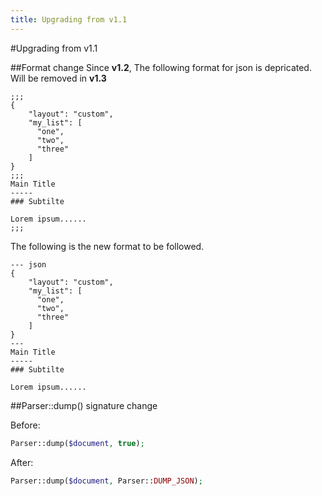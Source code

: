 ```yaml
---
title: Upgrading from v1.1
---
```

#Upgrading from v1.1

##Format change
Since **v1.2**, The following format for json is depricated. Will be removed in **v1.3**

~~~
;;;
{
    "layout": "custom",
    "my_list": [
      "one",
      "two",
      "three"
    ]
}
;;;
Main Title
-----
### Subtilte

Lorem ipsum......
;;;
~~~

The following is the new format to be followed.

~~~
--- json
{
    "layout": "custom",
    "my_list": [
      "one",
      "two",
      "three"
    ]
}
---
Main Title
-----
### Subtilte

Lorem ipsum......
~~~

##Parser::dump() signature change

Before:

~~~php
Parser::dump($document, true);
~~~

After:

~~~php
Parser::dump($document, Parser::DUMP_JSON);
~~~
